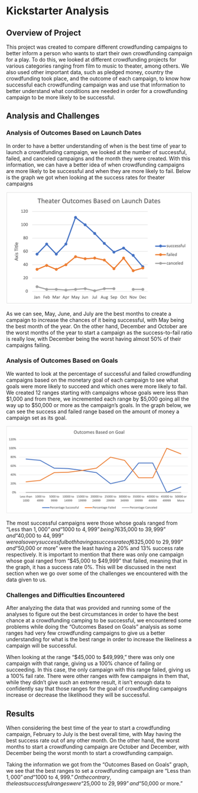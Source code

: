 # Kickstarter Analysis 

## Overview of Project
This project was created to compare different crowdfunding campaigns to better inform a person who wants to start their own crowdfunding campaign for a play. To do this, we looked at different crowdfunding projects for various categories ranging from film to music to theater, among others. We also used other important data, such as pledged money, country the crowdfunding took place, and the outcome of each campaign, to know how successful each crowdfunding campaign was and use that information to better understand what conditions are needed in order for a crowdfunding campaign to be more likely to be successful. 

## Analysis and Challenges

### Analysis of Outcomes Based on Launch Dates

In order to have a better understanding of when is the best time of year to launch a crowdfunding campaign, we looked at the number of successful, failed, and canceled campaigns and the month they were created. With this information, we can have a better idea of when crowdfunding campaigns are more likely to be successful and when they are more likely to fail. Below is the graph we got when looking at the success rates for theater campaigns 

![Alt text](https://github.com/dntalx/kickstarter-analysis/blob/main/Resources/Theater_Outcomes_vs_Launch.png)

As we can see, May, June, and July are the best months to create a campaign to increase the chances of it being successful, with May being the best month of the year. On the other hand, December and October are the worst months of the year to start a campaign as the success-to-fail ratio is really low, with December being the worst having almost 50% of their campaigns failing.

### Analysis of Outcomes Based on Goals

We wanted to look at the percentage of successful and failed crowdfunding campaigns based on the monetary goal of each campaign to see what goals were more likely to succeed and which ones were more likely to fail. We created 12 ranges starting with campaigns whose goals were less than $1,000 and from there, we incremented each range by $5,000 going all the way up to $50,000 or more as the campaign’s goals. In the graph below, we can see the success and failed range based on the amount of money a campaign set as its goal.

![Alt text](https://github.com/dntalx/kickstarter-analysis/blob/main/Resources/Outcomes_vs_Goals.png)

The most successful campaigns were those whose goals ranged from “Less than $1,000” and “$1000 to $4,999” being 76% and 73% respectively. It is also significant to point out that campaigns that ranged from “$35,000 to $39,999” and “$40,000 to $44,999” were also very successful both having a success rate of 63%. However, both ranges had only 6 and 3 campaigns each respectively. Campaigns whose goals were from “$25,000 to $29,999” and “$50,000 or more” were the least having a 20% and 13% success rate respectively. It is important to mention that there was only one campaign whose goal ranged from  “$45,000 to $49,999” that failed, meaning that in the graph, it has a success rate 0%. This will be discussed in the next section when we go over some of the challenges we encountered with the data given to us.

### Challenges and Difficulties Encountered

After analyzing the data that was provided and running some of the analyses to figure out the best circumstances in order to have the best chance at a crowdfunding camping to be successful, we encountered some problems while doing the “Outcomes Based on Goals” analysis as some ranges had very few crowdfunding campaigns to give us a better understanding for what is the best range in order to increase the likeliness a campaign will be successful. 

When looking at the range “$45,000 to $49,999,” there was only one campaign with that range, giving us a 100% chance of failing or succeeding. In this case, the only campaign with this range failed, giving us a 100% fail rate. There were other ranges with few campaigns in them that, while they didn’t give such an extreme result, it isn’t enough data to confidently say that those ranges for the goal of crowdfunding campaigns increase or decrease the likelihood they will be successful.

## Results

When considering the best time of the year to start a crowdfunding campaign, February to July is the best overall time, with May having the best success rate out of any other month. On the other hand, the worst months to start a crowdfunding campaign are October and December, with December being the worst month to start a crowdfunding campaign.

Taking the information we got from the “Outcomes Based on Goals” graph, we see that the best ranges to set a crowdfunding campaign are “Less than $1,000” and “$1000 to $4,999.” 
On the contrary, the least successful ranges were “$25,000 to $29,999” and “$50,000 or more.” 
